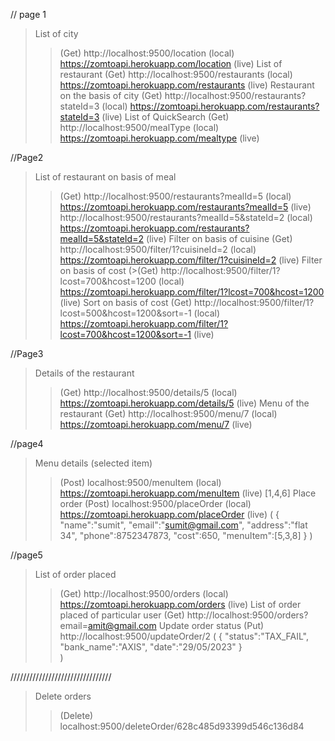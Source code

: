 // page 1
> List of city
>>(Get) http://localhost:9500/location (local) https://zomtoapi.herokuapp.com/location (live)
> List of restaurant
>>(Get) http://localhost:9500/restaurants (local) https://zomtoapi.herokuapp.com/restaurants (live)
> Restaurant on the basis of city
>>(Get) http://localhost:9500/restaurants?stateId=3 (local) https://zomtoapi.herokuapp.com/restaurants?stateId=3 (live)
> List of QuickSearch
>>(Get) http://localhost:9500/mealType (local) https://zomtoapi.herokuapp.com/mealtype (live)

//Page2
> List of restaurant on basis of meal
>>(Get) http://localhost:9500/restaurants?mealId=5 (local) https://zomtoapi.herokuapp.com/restaurants?mealId=5 (live)
> http://localhost:9500/restaurants?mealId=5&stateId=2 (local) https://zomtoapi.herokuapp.com/restaurants?mealId=5&stateId=2 (live)
> Filter on basis of cuisine
>>(Get) http://localhost:9500/filter/1?cuisineId=2 (local) https://zomtoapi.herokuapp.com/filter/1?cuisineId=2 (live)
> Filter on basis of cost
>>(>(Get) http://localhost:9500/filter/1?lcost=700&hcost=1200 (local) https://zomtoapi.herokuapp.com/filter/1?lcost=700&hcost=1200 (live)
> Sort on basis of cost
>>(Get) http://localhost:9500/filter/1?lcost=500&hcost=1200&sort=-1 (local) https://zomtoapi.herokuapp.com/filter/1?lcost=700&hcost=1200&sort=-1 (live)

//Page3
> Details of the restaurant
>>(Get) http://localhost:9500/details/5 (local) https://zomtoapi.herokuapp.com/details/5 (live)
> Menu of the restaurant
>>(Get) http://localhost:9500/menu/7 (local) https://zomtoapi.herokuapp.com/menu/7 (live)

//page4
> Menu details (selected item)
>>(Post) localhost:9500/menuItem (local) https://zomtoapi.herokuapp.com/menuItem (live)
[1,4,6]
> Place order
>>(Post) localhost:9500/placeOrder (local) https://zomtoapi.herokuapp.com/placeOrder (live)
(
    {
        "name":"sumit",
        "email":"sumit@gmail.com",
        "address":"flat 34",
        "phone":8752347873,
        "cost":650,
        "menuItem":[5,3,8]
    }
)

//page5
> List of order placed 
>>(Get) http://localhost:9500/orders (local) https://zomtoapi.herokuapp.com/orders (live)
> List of order placed of particular user
>>(Get) http://localhost:9500/orders?email=amit@gmail.com
> Update order status
>>(Put) http://localhost:9500/updateOrder/2
(
    {
        "status":"TAX_FAIL",
        "bank_name":"AXIS",
        "date":"29/05/2023"
    }   
)



////////////////////////////////
> Delete orders
>>(Delete) localhost:9500/deleteOrder/628c485d93399d546c136d84


        